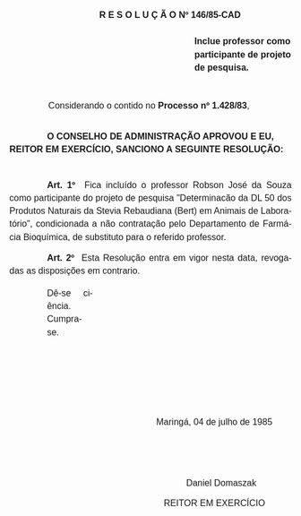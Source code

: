 <body lang=PT-BR style='tab-interval:35.4pt'>

<div class=Section1>

<p class=MsoNormal align=center style='margin-top:0cm;margin-right:0cm;
margin-bottom:19.8pt;margin-left:52.2pt;text-align:center'><b><span
style='font-size:12.0pt;mso-bidi-font-size:10.0pt;font-family:Arial'>R E S O L
U Ç Ã O Nº 146/85-CAD<o:p></o:p></span></b></p>

<p class=MsoNormal style='margin-top:0cm;margin-right:0cm;margin-bottom:36.0pt;
margin-left:247.8pt;line-height:17.4pt'><b><span style='font-size:12.0pt;
mso-bidi-font-size:10.0pt;font-family:Arial'>Inclue professor como participan­te
de projeto de pesquisa.<o:p></o:p></span></b></p>

<p class=MsoNormal style='margin-left:52.2pt'><span style='font-size:12.0pt;
mso-bidi-font-size:10.0pt;font-family:Arial'>Considerando o contido no <b>Processo
nº 1.428/83</b>,<o:p></o:p></span></p>

<p class=MsoNormal style='margin-top:25.2pt;text-indent:50.4pt;line-height:
17.4pt'><b><span style='font-size:12.0pt;mso-bidi-font-size:10.0pt;font-family:
Arial'>O CONSELHO DE ADMINISTRAÇÃO APROVOU E EU, REITOR EM EXERCÍCIO, SANCIONO
A SEGUINTE RESOLUÇÃO:<o:p></o:p></span></b></p>

<p class=MsoNormal style='margin-top:30.6pt;text-align:justify;text-indent:
50.4pt;line-height:17.4pt'><b><span style='font-size:12.0pt;mso-bidi-font-size:
10.0pt;font-family:Arial'>Art. 1º</span></b><span style='font-size:12.0pt;
mso-bidi-font-size:10.0pt;font-family:Arial'><span style="mso-spacerun: yes"> 
</span>Fica incluído o professor Robson José da Souza como participante do
projeto de pesquisa &quot;Determina­cão da DL 50 dos Produtos Naturais da
Stevia Rebaudiana (Bert) em Animais de Laboratório&quot;, condicionada a não
contratação pelo Departamento de Farmácia Bioquímica, de substituto para o
referido professor.<o:p></o:p></span></p>

<p class=MsoNormal style='text-align:justify;text-indent:50.4pt;line-height:
17.4pt'><b><span style='font-size:12.0pt;mso-bidi-font-size:10.0pt;font-family:
Arial'>Art. 2º</span></b><span style='font-size:12.0pt;mso-bidi-font-size:10.0pt;
font-family:Arial'><span style="mso-spacerun: yes">  </span>Esta Resolução
entra em vigor nesta da­ta, revogadas as disposições em contrario.<o:p></o:p></span></p>

<p class=MsoNormal style='margin-top:12.6pt;margin-right:266.4pt;margin-bottom:
21.6pt;margin-left:50.4pt;text-align:justify;line-height:17.4pt'><span
style='font-size:12.0pt;mso-bidi-font-size:10.0pt;font-family:Arial'>Dê-se
ciência. Cumpra-se.<o:p></o:p></span></p>

<p class=MsoNormal style='line-height:16.8pt;tab-stops:41.4pt'><span
style='font-size:12.0pt;mso-bidi-font-size:10.0pt;font-family:Arial'><![if !supportEmptyParas]>&nbsp;<![endif]><o:p></o:p></span></p>

<p class=MsoNormal style='line-height:16.8pt;tab-stops:41.4pt'><span
style='font-size:12.0pt;mso-bidi-font-size:10.0pt;font-family:Arial'><![if !supportEmptyParas]>&nbsp;<![endif]><o:p></o:p></span></p>

<p class=MsoNormal style='line-height:16.8pt;tab-stops:41.4pt'><span
style='font-size:12.0pt;mso-bidi-font-size:10.0pt;font-family:Arial'><![if !supportEmptyParas]>&nbsp;<![endif]><o:p></o:p></span></p>

<p class=MsoNormal style='line-height:16.8pt;tab-stops:41.4pt'><span
style='font-size:12.0pt;mso-bidi-font-size:10.0pt;font-family:Arial'><span
style='mso-tab-count:5'>                                                           </span>Maringá,
04 de julho de 1985<o:p></o:p></span></p>

<p class=MsoNormal style='line-height:16.8pt;tab-stops:41.4pt'><span
style='font-size:12.0pt;mso-bidi-font-size:10.0pt;font-family:Arial'><![if !supportEmptyParas]>&nbsp;<![endif]><o:p></o:p></span></p>

<p class=MsoNormal style='line-height:16.8pt;tab-stops:41.4pt'><span
style='font-size:12.0pt;mso-bidi-font-size:10.0pt;font-family:Arial'><![if !supportEmptyParas]>&nbsp;<![endif]><o:p></o:p></span></p>

<p class=MsoNormal style='line-height:16.8pt;tab-stops:41.4pt'><span
style='font-size:12.0pt;mso-bidi-font-size:10.0pt;font-family:Arial'><span
style='mso-tab-count:6'>                                                                       </span>Daniel
Domaszak<o:p></o:p></span></p>

<p class=MsoNormal style='line-height:16.8pt;tab-stops:41.4pt'><span
style='font-size:12.0pt;mso-bidi-font-size:10.0pt;font-family:Arial'><span
style='mso-tab-count:4'>                                               </span><span
style="mso-spacerun: yes">               </span>REITOR EM EXERCÍCIO<o:p></o:p></span></p>

<p class=MsoNormal><span style='font-size:12.0pt;mso-bidi-font-size:10.0pt;
font-family:Arial'><![if !supportEmptyParas]>&nbsp;<![endif]><o:p></o:p></span></p>

</div>

</body>
